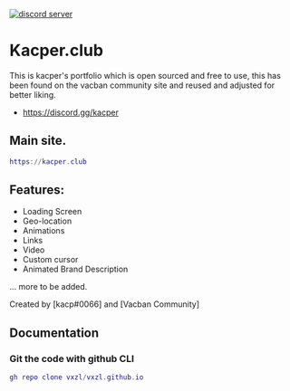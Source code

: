 [![discord server](https://i.ibb.co/M5VtTzF/R-4.jpg)](https://discord.gg/kacper)

# Kacper.club

This is kacper's portfolio which is open sourced and free to use, this has been found on the vacban community site and reused and adjusted for better liking.

- https://discord.gg/kacper


## Main site.
```lua
https://kacper.club
```

## Features:
- Loading Screen
- Geo-location
- Animations
- Links
- Video
- Custom cursor
- Animated Brand Description

... more to be added.

Created by [kacp#0066] and [Vacban Community]

## Documentation

### Git the code with github CLI
```lua
gh repo clone vxzl/vxzl.github.io
```